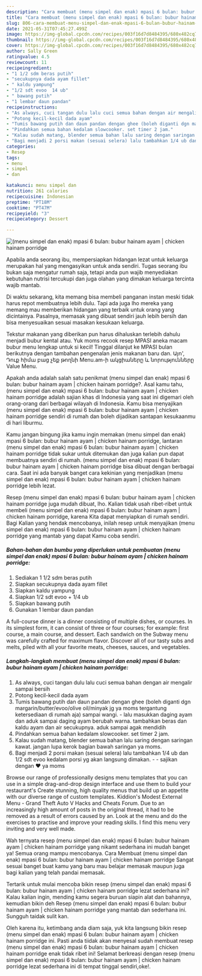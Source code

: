 ```yaml
---
description: "Cara membuat (menu simpel dan enak) mpasi 6 bulan: bubur hainam ayam | chicken hainam porridge yang lezat Untuk Jualan"
title: "Cara membuat (menu simpel dan enak) mpasi 6 bulan: bubur hainam ayam | chicken hainam porridge yang lezat Untuk Jualan"
slug: 806-cara-membuat-menu-simpel-dan-enak-mpasi-6-bulan-bubur-hainam-ayam-chicken-hainam-porridge-yang-lezat-untuk-jualan
date: 2021-05-31T07:45:27.499Z
image: https://img-global.cpcdn.com/recipes/003f16d7d8484395/680x482cq70/menu-simpel-dan-enak-mpasi-6-bulan-bubur-hainam-ayam-chicken-hainam-porridge-foto-resep-utama.jpg
thumbnail: https://img-global.cpcdn.com/recipes/003f16d7d8484395/680x482cq70/menu-simpel-dan-enak-mpasi-6-bulan-bubur-hainam-ayam-chicken-hainam-porridge-foto-resep-utama.jpg
cover: https://img-global.cpcdn.com/recipes/003f16d7d8484395/680x482cq70/menu-simpel-dan-enak-mpasi-6-bulan-bubur-hainam-ayam-chicken-hainam-porridge-foto-resep-utama.jpg
author: Sally Green
ratingvalue: 4.5
reviewcount: 11
recipeingredient:
- "1 1/2 sdm beras putih"
- "secukupnya dada ayam fillet"
- " kaldu yampung"
- "1/2 sdt evoo  14 ub"
- " bawang putih"
- "1 lembar daun pandan"
recipeinstructions:
- "As always, cuci tangan dulu lalu cuci semua bahan dengan air mengalir sampai bersih"
- "Potong kecil-kecil dada ayam"
- "Tumis bawang putih dan daun pandan dengan ghee (boleh diganti dgn margarin/butter/evoo/olive oil/minyak jg ya moms tergantung ketersediaan di rumah aja) sampai wangi.  lalu masukkan daging ayam dan aduk sampai daging ayam berubah warna. tambahkan beras dan kaldu ayam dan air secukupnya. aduk sampai agak mendidih"
- "Pindahkan semua bahan kedalam slowcooker. set timer 2 jam."
- "Kalau sudah matang, blender semua bahan lalu saring dengan saringan kawat. jangan lupa kerok bagian bawah saringan ya moms."
- "Bagi menjadi 2 porsi makan (sesuai selera) lalu tambahkan 1/4 ub dan 1/2 sdt evoo kedalam porsi yg akan langsung dimakan.   sajikan dengan ❤️ ya moms"
categories:
- Resep
tags:
- menu
- simpel
- dan

katakunci: menu simpel dan 
nutrition: 261 calories
recipecuisine: Indonesian
preptime: "PT18M"
cooktime: "PT47M"
recipeyield: "3"
recipecategory: Dessert

---
```



![(menu simpel dan enak) mpasi 6 bulan: bubur hainam ayam | chicken hainam porridge](https://img-global.cpcdn.com/recipes/003f16d7d8484395/680x482cq70/menu-simpel-dan-enak-mpasi-6-bulan-bubur-hainam-ayam-chicken-hainam-porridge-foto-resep-utama.jpg)

Apabila anda seorang ibu, mempersiapkan hidangan lezat untuk keluarga merupakan hal yang mengasyikan untuk anda sendiri. Tugas seorang ibu bukan saja mengatur rumah saja, tetapi anda pun wajib menyediakan kebutuhan nutrisi tercukupi dan juga olahan yang dimakan keluarga tercinta wajib mantab.

Di waktu  sekarang, kita memang bisa membeli panganan instan meski tidak harus repot membuatnya lebih dulu. Tapi ada juga lho mereka yang memang mau memberikan hidangan yang terbaik untuk orang yang dicintainya. Pasalnya, memasak yang dibuat sendiri jauh lebih bersih dan bisa menyesuaikan sesuai masakan kesukaan keluarga. 

Tekstur makanan yang diberikan pun harus dihaluskan terlebih dahulu menjadi bubur kental atau. Yuk moms recook resep MPASI aneka macam bubur menu lengkap untuk si kecil! Tinggal dilanjut ke MPASI bulan berikutnya dengan tambahan pengenalan jenis makanan baru dan. Այո&#39;, Դուք հիմա բաց չեք թողնի Menu.am-ի ակցիաները և նորությունները Value Menu.

Apakah anda adalah salah satu penikmat (menu simpel dan enak) mpasi 6 bulan: bubur hainam ayam | chicken hainam porridge?. Asal kamu tahu, (menu simpel dan enak) mpasi 6 bulan: bubur hainam ayam | chicken hainam porridge adalah sajian khas di Indonesia yang saat ini digemari oleh orang-orang dari berbagai wilayah di Indonesia. Kamu bisa menyajikan (menu simpel dan enak) mpasi 6 bulan: bubur hainam ayam | chicken hainam porridge sendiri di rumah dan boleh dijadikan santapan kesukaanmu di hari liburmu.

Kamu jangan bingung jika kamu ingin memakan (menu simpel dan enak) mpasi 6 bulan: bubur hainam ayam | chicken hainam porridge, lantaran (menu simpel dan enak) mpasi 6 bulan: bubur hainam ayam | chicken hainam porridge tidak sukar untuk ditemukan dan juga kalian pun dapat membuatnya sendiri di rumah. (menu simpel dan enak) mpasi 6 bulan: bubur hainam ayam | chicken hainam porridge bisa dibuat dengan berbagai cara. Saat ini ada banyak banget cara kekinian yang menjadikan (menu simpel dan enak) mpasi 6 bulan: bubur hainam ayam | chicken hainam porridge lebih lezat.

Resep (menu simpel dan enak) mpasi 6 bulan: bubur hainam ayam | chicken hainam porridge juga mudah dibuat, lho. Kalian tidak usah ribet-ribet untuk membeli (menu simpel dan enak) mpasi 6 bulan: bubur hainam ayam | chicken hainam porridge, karena Kita dapat menyiapkan di rumah sendiri. Bagi Kalian yang hendak mencobanya, inilah resep untuk menyajikan (menu simpel dan enak) mpasi 6 bulan: bubur hainam ayam | chicken hainam porridge yang mantab yang dapat Kamu coba sendiri.

<!--inarticleads1-->

##### Bahan-bahan dan bumbu yang diperlukan untuk pembuatan (menu simpel dan enak) mpasi 6 bulan: bubur hainam ayam | chicken hainam porridge:

1. Sediakan 1 1/2 sdm beras putih
1. Siapkan secukupnya dada ayam fillet
1. Siapkan  kaldu yampung
1. Siapkan 1/2 sdt evoo + 1/4 ub
1. Siapkan  bawang putih
1. Gunakan 1 lembar daun pandan


A full-course dinner is a dinner consisting of multiple dishes, or courses. In its simplest form, it can consist of three or four courses; for example: first course, a main course, and dessert. Each sandwich on the Subway menu was carefully crafted for maximum flavor. Discover all of our tasty subs and melts, piled with all your favorite meats, cheeses, sauces, and vegetables. 

<!--inarticleads2-->

##### Langkah-langkah membuat (menu simpel dan enak) mpasi 6 bulan: bubur hainam ayam | chicken hainam porridge:

1. As always, cuci tangan dulu lalu cuci semua bahan dengan air mengalir sampai bersih
1. Potong kecil-kecil dada ayam
1. Tumis bawang putih dan daun pandan dengan ghee (boleh diganti dgn margarin/butter/evoo/olive oil/minyak jg ya moms tergantung ketersediaan di rumah aja) sampai wangi.  - lalu masukkan daging ayam dan aduk sampai daging ayam berubah warna. tambahkan beras dan kaldu ayam dan air secukupnya. aduk sampai agak mendidih
1. Pindahkan semua bahan kedalam slowcooker. set timer 2 jam.
1. Kalau sudah matang, blender semua bahan lalu saring dengan saringan kawat. jangan lupa kerok bagian bawah saringan ya moms.
1. Bagi menjadi 2 porsi makan (sesuai selera) lalu tambahkan 1/4 ub dan 1/2 sdt evoo kedalam porsi yg akan langsung dimakan.  -  - sajikan dengan ❤️ ya moms


Browse our range of professionally designs menu templates that you can use in a simple drag-and-drop design interface and use them to build your restaurant&#39;s Create stunning, high quality menus that build up an appetite with our diverse range of custom templates. Kiddion&#39;s Modest External Menu - Grand Theft Auto V Hacks and Cheats Forum. Due to an increasingly high amount of posts in the original thread, it had to be removed as a result of errors caused by an. Look at the menu and do the exercises to practise and improve your reading skills. I find this menu very inviting and very well made. 

Wah ternyata resep (menu simpel dan enak) mpasi 6 bulan: bubur hainam ayam | chicken hainam porridge yang nikamt sederhana ini mudah banget ya! Semua orang mampu mencobanya. Cara Membuat (menu simpel dan enak) mpasi 6 bulan: bubur hainam ayam | chicken hainam porridge Sangat sesuai banget buat kamu yang baru mau belajar memasak maupun juga bagi kalian yang telah pandai memasak.

Tertarik untuk mulai mencoba bikin resep (menu simpel dan enak) mpasi 6 bulan: bubur hainam ayam | chicken hainam porridge lezat sederhana ini? Kalau kalian ingin, mending kamu segera buruan siapin alat dan bahannya, kemudian bikin deh Resep (menu simpel dan enak) mpasi 6 bulan: bubur hainam ayam | chicken hainam porridge yang mantab dan sederhana ini. Sungguh taidak sulit kan. 

Oleh karena itu, ketimbang anda diam saja, yuk kita langsung bikin resep (menu simpel dan enak) mpasi 6 bulan: bubur hainam ayam | chicken hainam porridge ini. Pasti anda tiidak akan menyesal sudah membuat resep (menu simpel dan enak) mpasi 6 bulan: bubur hainam ayam | chicken hainam porridge enak tidak ribet ini! Selamat berkreasi dengan resep (menu simpel dan enak) mpasi 6 bulan: bubur hainam ayam | chicken hainam porridge lezat sederhana ini di tempat tinggal sendiri,oke!.

